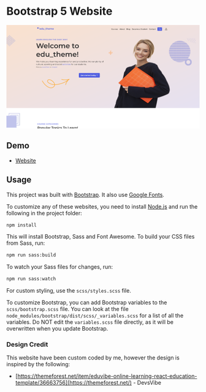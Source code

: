 # Bootstrap 5 Website

<img src="img/website-screenshot.png" />

## Demo

- [Website](https://enchanting-panda-8a30ac.netlify.app/)

## Usage

This project was built with [Bootstrap](https://getbootstrap.com/). It also use [Google Fonts](https://fonts.google.com/).

To customize any of these websites, you need to install [Node.js](https://nodejs.org/en/) and run the following in the project folder:

```bash
npm install
```

This will install Bootstrap, Sass and Font Awesome. To build your CSS files from Sass, run:

```bash
npm run sass:build
```

To watch your Sass files for changes, run:

```bash
npm run sass:watch
```

For custom styling, use the `scss/styles.scss` file.

To customize Bootstrap, you can add Bootstrap variables to the `scss/bootstrap.scss` file. You can look at the file `node_modules/bootstrap/dist/scss/_variables.scss` for a list of all the variables. Do NOT edit the `variables.scss` file directly, as it will be overwritten when you update Bootstrap.

### Design Credit

This website have been custom coded by me, however the design is inspired by the following:

- [https://themeforest.net/item/eduvibe-online-learning-react-education-template/36663756](https://themeforest.net/) - DevsVibe
